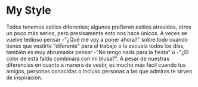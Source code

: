 # My Style

Todos tenemos estilos diferentes; algunos prefieren estilos atrevidos, otros un poco más serios, pero presisamente esto nos hace únicos.
A veces se vuelve tedioso pensar -"¿Qué me voy a poner ahora?" sobre todo cuando tienes que vestirte "diferente" para el trabajo o la escuela todos los días, también es muy abrumador pensar -"No tengo nada para la fiesta" o -"¿El color de esta falda combinara con mi blusa?".
A pesar de nuestras diferencias en cuanto a manera de vestir, es mucho más fácil cuando tus amigos, personas conocidas o incluso personas a las que admiras te sirven de inspiración.
